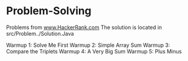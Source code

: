 # Problem-Solving
Problems from www.HackerRank.com
The solution is located in src/Problem../Solution.Java

Warmup 1: Solve Me First
Warmup 2: Simple Array Sum
Warmup 3: Compare the Triplets
Warmup 4: A Very Big Sum
Warmup 5: Plus Minus
